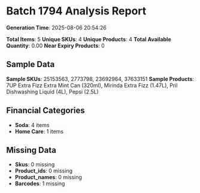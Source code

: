 # Batch 1794 Analysis Report

**Generation Time**: 2025-08-06 20:54:26

**Total Items**: 5
**Unique SKUs**: 4
**Unique Products**: 4
**Total Available Quantity**: 0.00
**Near Expiry Products**: 0

## Sample Data
**Sample SKUs**: 25153563, 2773798, 23692964, 37633151
**Sample Products**: 7UP Extra Fizz Extra Mint Can (320ml), Mirinda Extra Fizz (1.47L), Pril Dishwashing Liquid (4L), Pepsi (2.5L)

## Financial Categories
- **Soda**: 4 items
- **Home Care**: 1 items

## Missing Data
- **Skus**: 0 missing
- **Product_ids**: 0 missing
- **Product_names**: 0 missing
- **Barcodes**: 1 missing
